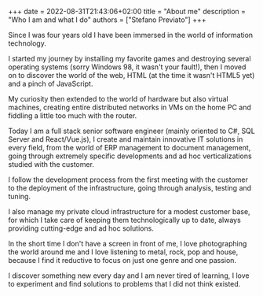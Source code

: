 +++ 
date = 2022-08-31T21:43:06+02:00
title = "About me"
description = "Who I am and what I do"
authors = ["Stefano Previato"]
+++

Since I was four years old I have been immersed in the world of information technology.

I started my journey by installing my favorite games and destroying several operating systems (sorry Windows 98, it wasn't your fault!), then I moved on to discover the world of the web, HTML (at the time it wasn't HTML5 yet) and a pinch of JavaScript.

My curiosity then extended to the world of hardware but also virtual machines, creating entire distributed networks in VMs on the home PC and fiddling a little too much with the router.

Today I am a full stack senior software engineer (mainly oriented to C#, SQL Server and React/Vue.js), I create and maintain innovative IT solutions in every field, from the world of ERP management to document management, going through extremely specific developments and ad hoc verticalizations studied with the customer.

I follow the development process from the first meeting with the customer to the deployment of the infrastructure, going through analysis, testing and tuning.

I also manage my private cloud infrastructure for a modest customer base, for which I take care of keeping them technologically up to date, always providing cutting-edge and ad hoc solutions.

In the short time I don't have a screen in front of me, I love photographing the world around me and I love listening to metal, rock, pop and house, because I find it reductive to focus on just one genre and one passion.

I discover something new every day and I am never tired of learning, I love to experiment and find solutions to problems that I did not think existed.
